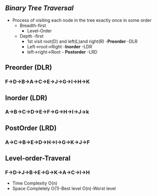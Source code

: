 ## **_Binary Tree Traversal_**

- Process of visiting each node in the tree exactly once in some order
  - Breadth-first
    - Level-Order
  - Depth -first
    - 1st visit root(D) and left(L)and right(R) -**Preorder** -DLR
    - Left->root->Right -**Inorder** -LDR
    - left->right->Root - **Postorder** -LRD

## **Preorder (DLR)**

### F->D->B->A->C->E->J->G->I->H->K

## **Inorder (LDR)**

### A->B->C->D->E->F->G->H->I->J->k

## **PostOrder (LRD)**

### A->C->B->E->D->H->I->G->K->J->F

## **Level-order-Traveral**

### F->D->J->B->E->G->K->A->C->I->H

- Time Complexity O(n)
- Space Completely O(1)-Best level O(n)-Worst level

